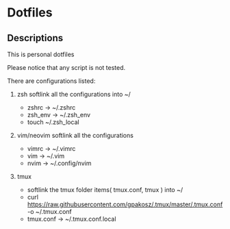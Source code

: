 Dotfiles
==========

Descriptions
---------
This is personal dotfiles

Please notice that any script is not tested. 

There are configurations listed:
1. zsh
	softlink all the configurations into ~/
	- zshrc -> ~/.zshrc
	- zsh\_env -> ~/.zsh\_env
	- touch ~/.zsh\_local

2. vim/neovim
	softlink all the configurations	
	- vimrc -> ~/.vimrc
	- vim -> ~/.vim
	- nvim -> ~/.config/nvim

3. tmux
	- softlink the tmux folder items( tmux.conf, tmux ) into ~/
	- curl  https://raw.githubusercontent.com/gpakosz/.tmux/master/.tmux.conf -o ~/.tmux.conf
	- tmux.conf -> ~/.tmux.conf.local
